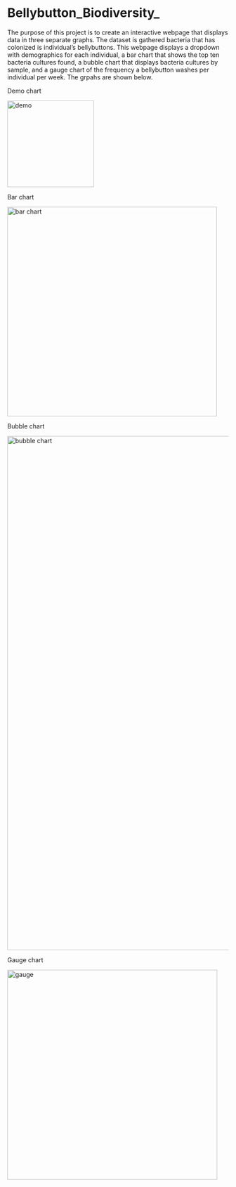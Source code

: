 # Bellybutton_Biodiversity_

The purpose of this project is to create an interactive webpage that displays data in three separate graphs. The dataset is gathered bacteria that has colonized is individual’s bellybuttons. This webpage displays a dropdown with demographics for each individual, a bar chart that shows the top ten bacteria cultures found, a bubble chart that displays bacteria cultures by sample, and a gauge chart of the frequency a bellybutton washes per individual per week. The grpahs are shown below.

Demo chart

<img width="197" alt="demo" src="https://user-images.githubusercontent.com/100978922/174198336-9b9c3992-b0e2-47f1-9238-da5ede6ca066.png">

Bar chart

<img width="477" alt="bar chart" src="https://user-images.githubusercontent.com/100978922/174198422-fd2dcdf4-dbe9-4c96-9075-863ffc558f06.png">

Bubble chart

<img width="1171" alt="bubble chart" src="https://user-images.githubusercontent.com/100978922/174198442-93741b36-f047-4931-88e0-287102544cd8.png">

Gauge chart

<img width="478" alt="gauge" src="https://user-images.githubusercontent.com/100978922/174198468-df4c0237-a3c9-4892-95cd-b16d77a2f6dd.png">
